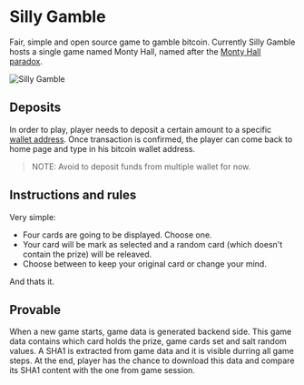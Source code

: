 # Silly Gamble
Fair, simple and open source game to gamble bitcoin. Currently Silly Gamble hosts a single game named Monty Hall, named after the [Monty Hall paradox](https://en.wikipedia.org/wiki/Monty_Hall_problem).

![Silly Gamble](https://github.com/anderson-joyle/silly-gamble/blob/master/montyhall_game.png)

## Deposits
In order to play, player needs to deposit a certain amount to a specific [wallet address](https://www.sillygamble.com/howto/). Once transaction is confirmed, the player can come back to home page and type in his bitcoin wallet address.
> NOTE: Avoid to deposit funds from multiple wallet for now. 

## Instructions and rules
Very simple:
* Four cards are going to be displayed. Choose one.
* Your card will be mark as selected and a random card (which doesn't contain the prize) will be releaved.
* Choose between to keep your original card or change your mind.

And thats it.

## Provable
When a new game starts, game data is generated backend side. This game data contains which card holds the prize, game cards set and salt random values.
A SHA1 is extracted from game data and it is visible durring all game steps. At the end, player has the chance to download this data and compare its SHA1 content with the one from game session. 
